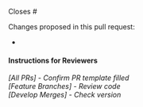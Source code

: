 Closes #

Changes proposed in this pull request:

- 

#### Instructions for Reviewers

_[All PRs] - Confirm PR template filled_  
_[Feature Branches] - Review code_  
_[Develop Merges] - Check version_  
